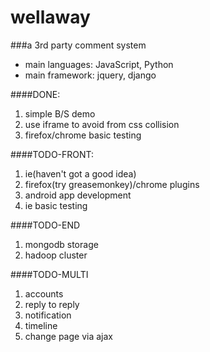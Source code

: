 wellaway
========

###a 3rd party comment system

* main languages: JavaScript, Python
* main framework: jquery, django

####DONE:

1. simple B/S demo
2. use iframe to avoid from css collision
3. firefox/chrome basic testing

####TODO-FRONT:
1. ie(haven't got a good idea)
2. firefox(try greasemonkey)/chrome plugins
3. android app development
4. ie basic testing

####TODO-END
1. mongodb storage
2. hadoop cluster

####TODO-MULTI
1. accounts
2. reply to reply
3. notification
4. timeline
5. change page via ajax
